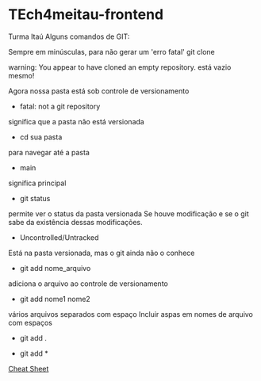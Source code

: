 # TEch4meitau-frontend
Turma Itaú
Alguns comandos de GIT:

Sempre em minúsculas, para não gerar um 'erro fatal' git clone

warning: You appear to have cloned an empty repository. está vazio mesmo!

Agora nossa pasta está sob controle de versionamento

- fatal: not a git repository

significa que a pasta não está versionada
 - cd sua pasta

para navegar até a pasta
- main

significa principal
- git status

permite ver o status da pasta versionada
Se houve modificação e se o git sabe da existência dessas modificações.
- Uncontrolled/Untracked

Está na pasta versionada, mas o git ainda não o conhece
- git add nome_arquivo

adiciona o arquivo ao controle de versionamento
- git add nome1 nome2

vários arquivos separados com espaço
Incluir aspas em nomes de arquivo com espaços

- git add .

- git add *

[Cheat Sheet](https://education.github.com/git-cheat-sheet-education.pdf)